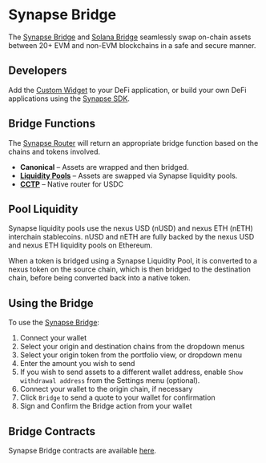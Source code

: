 # Synapse Bridge

The [Synapse Bridge](https://synapseprotocol.com) and [Solana Bridge](https://solana.synapseprotocol.com/) seamlessly swap on-chain assets between 20+ EVM and non-EVM blockchains in a safe and secure manner.

## Developers

Add the [Custom Widget](#) to your DeFi application, or build your own DeFi applications using the [Synapse SDK](#).

## Bridge Functions

The [Synapse Router](#) will return an appropriate bridge function based on the chains and tokens involved.

* **Canonical** – Assets are wrapped and then bridged.
* **[Liquidity Pools](#)** – Assets are swapped via Synapse liquidity pools.
* **[CCTP](#)** – Native router for USDC

## Pool Liquidity

Synapse liquidity pools use the nexus USD (nUSD) and nexus ETH (nETH) interchain stablecoins. nUSD and nETH are fully backed by the nexus USD and nexus ETH liquidity pools on Ethereum.

When a token is bridged using a Synapse Liquidity Pool, it is converted to a nexus token on the source chain, which is then bridged to the destination chain, before being converted back into a native token.

## Using the Bridge

To use the [Synapse Bridge](https://synapseprotocol.com):

1. Connect your wallet
2. Select your origin and destination chains from the dropdown menus
3. Select your origin token from the portfolio view, or dropdown menu
4. Enter the amount you wish to send
5. If you wish to send assets to a different wallet address, enable `Show withdrawal address` from the Settings menu (optional).
5. Connect your wallet to the origin chain, if necessary
6. Click `Bridge` to send a quote to your wallet for confirmation
7. Sign and Confirm the Bridge action from your wallet

## Bridge Contracts

Synapse Bridge contracts are available [here](https://docs.synapseprotocol.com/synapse-bridge/contract-addresses).
